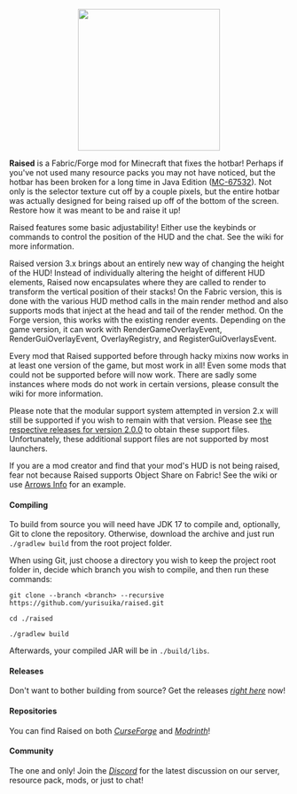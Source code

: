 <p align="center"><img src="https://github.com/yurisuika/Raised/blob/Fabric-1.18.x/src/main/resources/assets/raised/icon.png?raw=true" width="256" height="256"></p>

**Raised** is a Fabric/Forge mod for Minecraft that fixes the hotbar! Perhaps if you've not used many resource packs you may not have noticed, but the hotbar has been broken for a long time in Java Edition ([MC-67532](https://bugs.mojang.com/browse/MC-67532)). Not only is the selector texture cut off by a couple pixels, but the entire hotbar was actually designed for being raised up off of the bottom of the screen. Restore how it was meant to be and raise it up!

Raised features some basic adjustability! Either use the keybinds or commands to control the position of the HUD and the chat. See the wiki for more information.

Raised version 3.x brings about an entirely new way of changing the height of the HUD! Instead of individually altering the height of different HUD elements, Raised now encapsulates where they are called to render to transform the vertical position of their stacks! On the Fabric version, this is done with the various HUD method calls in the main render method and also supports mods that inject at the head and tail of the render method. On the Forge version, this works with the existing render events. Depending on the game version, it can work with RenderGameOverlayEvent, RenderGuiOverlayEvent, OverlayRegistry, and RegisterGuiOverlaysEvent.

Every mod that Raised supported before through hacky mixins now works in at least one version of the game, but most work in all! Even some mods that could not be supported before will now work. There are sadly some instances where mods do not work in certain versions, please consult the wiki for more information.

Please note that the modular support system attempted in version 2.x will still be supported if you wish to remain with that version. Please see [the respective releases for version 2.0.0](https://github.com/yurisuika/Raised/releases/tag/2.0.0) to obtain these support files. Unfortunately, these additional support files are not supported by most launchers.

If you are a mod creator and find that your mod's HUD is not being raised, fear not because Raised supports Object Share on Fabric! See the wiki or use [Arrows Info](https://github.com/intact/arrows-info) for an example.

#### Compiling

To build from source you will need have JDK 17 to compile and, optionally, Git to clone the repository. Otherwise, download the archive and just run `./gradlew build` from the root project folder.

When using Git, just choose a directory you wish to keep the project root folder in, decide which branch you wish to compile, and then run these commands:

```shell script
git clone --branch <branch> --recursive https://github.com/yurisuika/raised.git

cd ./raised

./gradlew build
```

Afterwards, your compiled JAR will be in `./build/libs`.

#### Releases

Don't want to bother building from source? Get the releases *[right here](https://github.com/yurisuika/Raised/releases)* now!

#### Repositories

You can find Raised on both *[CurseForge](https://www.curseforge.com/minecraft/mc-mods/raised)* and *[Modrinth](https://modrinth.com/mod/raised)*!

#### Community

The one and only! Join the *[Discord](https://discord.gg/0zdNEkQle7Qg9C1H)* for the latest discussion on our server, resource pack, mods, or just to chat!
